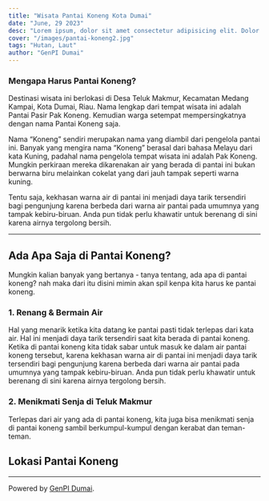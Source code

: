 ```yaml
---
title: "Wisata Pantai Koneng Kota Dumai"
date: "June, 29 2023"
desc: "Lorem ipsum, dolor sit amet consectetur adipisicing elit. Dolor facere eveniet a."
cover: "/images/pantai-koneng2.jpg"
tags: "Hutan, Laut"
author: "GenPI Dumai"
---
```


### Mengapa Harus Pantai Koneng?

Destinasi wisata ini berlokasi di Desa Teluk Makmur, Kecamatan Medang Kampai, Kota Dumai, Riau. Nama lengkap dari tempat wisata ini adalah Pantai Pasir Pak Koneng. Kemudian warga setempat mempersingkatnya dengan nama Pantai Koneng saja.

Nama “Koneng” sendiri merupakan nama yang diambil dari pengelola pantai ini. Banyak yang mengira nama “Koneng” berasal dari bahasa Melayu dari kata Kuning, padahal nama pengelola tempat wisata ini adalah Pak Koneng. Mungkin perkiraan mereka dikarenakan air yang berada di pantai ini bukan berwarna biru melainkan cokelat yang dari jauh tampak seperti warna kuning.

Tentu saja, kekhasan warna air di pantai ini menjadi daya tarik tersendiri bagi pengunjung karena berbeda dari warna air pantai pada umumnya yang tampak kebiru-biruan. Anda pun tidak perlu khawatir untuk berenang di sini karena airnya tergolong bersih.

---

## Ada Apa Saja di Pantai Koneng?

Mungkin kalian banyak yang bertanya - tanya tentang, ada apa di pantai koneng? nah maka dari itu disini mimin akan spil kenpa kita harus ke pantai koneng.

### 1. Renang & Bermain Air

Hal yang menarik ketika kita datang ke pantai pasti tidak terlepas dari kata air. Hal ini menjadi daya tarik tersendiri saat kita berada di pantai koneng. Ketika di pantai koneng kita tidak sabar untuk masuk ke dalam air pantai koneng tersebut, karena kekhasan warna air di pantai ini menjadi daya tarik tersendiri bagi pengunjung karena berbeda dari warna air pantai pada umumnya yang tampak kebiru-biruan. Anda pun tidak perlu khawatir untuk berenang di sini karena airnya tergolong bersih.

### 2. Menikmati Senja di Teluk Makmur

Terlepas dari air yang ada di pantai koneng, kita juga bisa menikmati senja di pantai koneng sambil berkumpul-kumpul dengan kerabat dan teman-teman.

## Lokasi Pantai Koneng

---

Powered by [GenPI Dumai](https://www.instagram.com/genpidumai/).
